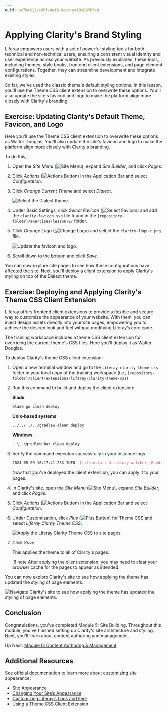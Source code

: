 ```yaml
---
uuid: be7b4e12-e95f-4e13-9cac-e419189f67a8
---
```

# Applying Clarity's Brand Styling

Liferay empowers users with a set of powerful styling tools for both technical and non-technical users, ensuring a consistent visual identity and user experience across your website. As previously explained, these tools, including themes, style books, frontend client extensions, and page element configurations. Together, they can streamline development and integrate existing styles.

So far, we've used the classic theme's default styling options. In this lesson, you'll use the Theme CSS client extension to overwrite these options. You'll also update the site's favicon and logo to make the platform align more closely with Clarity's branding.

<!--TASK: Expand instruction.

Address Favicons: Favicons are images used to identify sites in browser tabs.

Address Logos: The logo determines the image used to identify the site in the Liferay UI.

Address The Theme: Themes determine the baseline look and feel for your website, including color schemes, typography, spacing, and other styling options. They serve as the starting point for additional configurations that you can make using style books and frontend client extensions.

Address Client Extensions.

Also, should we use the JavaScript client extension? -->

## Exercise: Updating Clarity's Default Theme, Favicon, and Logo

<!-- Exercise 8e -->

Here you'll use the Theme CSS client extension to overwrite these options as Walter Douglas. You'll also update the site's favicon and logo to make the platform align more closely with Clarity's branding.

To do this,

1. Open the *Site Menu* (![Site Menu](../../images/icon-product-menu.png)), expand *Site Builder*, and click *Pages*.

1. Click *Actions* (![Actions Button](../../images/icon-actions.png)) in the Application Bar and select *Configuration*.

1. Click *Change Current Theme* and select *Dialect*.

   ![Select the Dialect theme.](./applying-claritys-brand-styling/images/01.png)

1. Under Basic Settings, click *Select Favicon* (![Select Favicon](../../images/icon-change.png)) and add the `clarity-favicon.svg` file found in the `[repository-folder]/exercises/lesson-8/` folder.

1. Click *Change Logo* (![Change Logo](../../images/icon-change.png)) and select the `clarity-logo-c.png` file.

   ![Update the favicon and logo.](./applying-claritys-brand-styling/images/02.png)

1. Scroll down to the bottom and click *Save*.

You can now explore site pages to see how these configurations have affected the site. Next, you'll deploy a client extension to apply Clarity's styling on top of the Dialect theme.

## Exercise: Deploying and Applying Clarity's Theme CSS Client Extension

<!-- Exercise 8f -->

Liferay offers frontend client extensions to provide a flexible and secure way to customize the appearance of your website. With them, you can inject design assets directly into your site pages, empowering you to achieve the desired look and feel without modifying Liferay’s core code.

The training workspace includes a theme CSS client extension for overriding the current theme's CSS files. Here you'll deploy it as Walter Douglas.

To deploy Clarity's theme CSS client extension:

1. Open a new terminal window and go to the `liferay-clarity-theme-css` folder in your local copy of the training workspace (i.e., `[repository-folder]/client-extensions/liferay-clarity-theme-css`)

1. Run this command to build and deploy the client extension:

   **Blade**:

   ```bash
   blade gw clean deploy
   ```

   **Unix-based systems**:

   ```bash
   ../../../../gradlew clean deploy
   ```

   **Windows**:

   ```bash
   ..\..\gradlew.bat clean deploy
   ```

1. Verify the command executes successfully in your instance logs.

   ```bash
   2024-05-09 16:17:41.233 INFO  [fileinstall-directory-watcher][BundleStartStopLogger:68] STARTED liferayclaritythemecss*7.4.13 [1449]
   ```

   Now that you've deployed the client extension, you can apply it to your pages.

1. In Clarity's site, open the *Site Menu* (![Site Menu](../../images/icon-product-menu.png)), expand *Site Builder*, and click *Pages*.

1. Click *Actions* (![Actions Button](../../images/icon-actions.png)) in the Application Bar and select *Configuration*.

1. Under Customization, click *Plus* (![Plus Button](../../images/icon-plus.png)) for Theme CSS and select *Liferay Clarity Theme CSS*.

   ![Apply the Liferay Clarity Theme CSS to site pages.](./applying-claritys-brand-styling/images/03.png)

1. Click *Save*.

   This applies the theme to all of Clarity's pages.

   !!! note
       After applying the client extension, you may need to clear your browser cache for the pages to appear as intended.

You can now explore Clarity's site to see how applying the theme has updated the styling of page elements.

![Navigate Clarity's site to see how applying the theme has updated the styling of page elements.](./applying-claritys-brand-styling/images/04.png)

## Conclusion

Congratulations, you've completed Module 5: Site Building. Throughout this module, you've finished setting up Clarity's site architecture and styling. Next, you'll learn about content authoring and management.

Up Next: [Module 6: Content Authoring & Management](../module-6-content-authoring-and-management.md)

## Additional Resources

See official documentation to learn more about customizing site appearance:

* [Site Appearance](https://learn.liferay.com/w/dxp/site-building/site-appearance)
* [Changing Your Site’s Appearance](https://learn.liferay.com/web/guest/w/dxp/getting-started/changing-your-sites-appearance)
* [Customizing Liferay’s Look and Feel](https://learn.liferay.com/w/dxp/liferay-development/customizing-liferays-look-and-feel)
* [Using a Theme CSS Client Extension](https://learn.liferay.com/w/dxp/liferay-development/customizing-liferays-look-and-feel/using-a-theme-css-client-extension)
